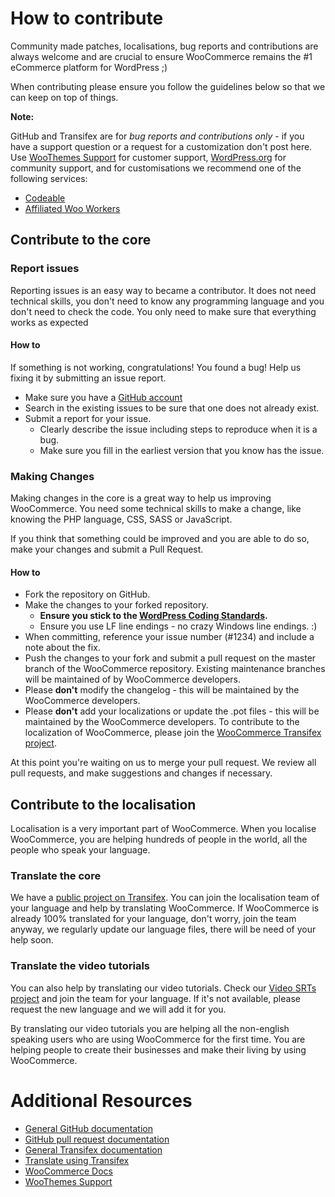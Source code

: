 # How to contribute

Community made patches, localisations, bug reports and contributions are always welcome and are crucial to ensure WooCommerce remains the #1 eCommerce platform for WordPress ;)

When contributing please ensure you follow the guidelines below so that we can keep on top of things.

__Note:__

GitHub and Transifex are for *bug reports and contributions only* - if you have a support question or a request for a customization don't post here. Use [WooThemes Support](http://support.woothemes.com) for customer support, [WordPress.org](http://wordpress.org/support/plugin/woocommerce) for community support, and for customisations we recommend one of the following services:

- [Codeable](https://codeable.io/)
- [Affiliated Woo Workers](http://www.woothemes.com/affiliated-woo-workers/)

## Contribute to the core

### Report issues

Reporting issues is an easy way to became a contributor. It does not need technical skills, you don't need to know any programming language and you don't need to check the code. You only need to make sure that everything works as expected

#### How to

If something is not working, congratulations! You found a bug! Help us fixing it by submitting an issue report.

* Make sure you have a [GitHub account](https://github.com/signup/free)
* Search in the existing issues to be sure that one does not already exist.
* Submit a report for your issue.
  * Clearly describe the issue including steps to reproduce when it is a bug.
  * Make sure you fill in the earliest version that you know has the issue.

### Making Changes

Making changes in the core is a great way to help us improving WooCommerce. You need some technical skills to make a change, like knowing the PHP language, CSS, SASS or JavaScript.

If you think that something could be improved and you are able to do so, make your changes and submit a Pull Request.

#### How to

* Fork the repository on GitHub.
* Make the changes to your forked repository.
  * **Ensure you stick to the [WordPress Coding Standards](http://make.wordpress.org/core/handbook/coding-standards/php/).**
  * Ensure you use LF line endings - no crazy Windows line endings. :)
* When committing, reference your issue number (#1234) and include a note about the fix.
* Push the changes to your fork and submit a pull request on the master branch of the WooCommerce repository. Existing maintenance branches will be maintained of by WooCommerce developers.
* Please **don't** modify the changelog - this will be maintained by the WooCommerce developers.
* Please **don't** add your localizations or update the .pot files - this will be maintained by the WooCommerce developers. To contribute to the localization of WooCommerce, please join the [WooCommerce Transifex project](https://www.transifex.com/projects/p/woocommerce/).

At this point you're waiting on us to merge your pull request. We review all pull requests, and make suggestions and changes if necessary.

## Contribute to the localisation

Localisation is a very important part of WooCommerce. When you localise WooCommerce, you are helping hundreds of people in the world, all the people who speak your language.

### Translate the core

We have a [public project on Transifex](https://www.transifex.com/projects/p/woocommerce/). You can join the localisation team of your language and help by translating WooCommerce.
If WooCommerce is already 100% translated for your language, don't worry, join the team anyway, we regularly update our language files, there will be need of your help soon.

### Translate the video tutorials

You can also help by translating our video tutorials. Check our [Video SRTs project](https://www.transifex.com/projects/p/video-srts/) and join the team for your language. If it's not available, please request the new language and we will add it for you.

By translating our video tutorials you are helping all the non-english speaking users who are using WooCommerce for the first time. You are helping people to create their businesses and make their living by using WooCommerce.

# Additional Resources

* [General GitHub documentation](http://help.github.com/)
* [GitHub pull request documentation](http://help.github.com/send-pull-requests/)
* [General Transifex documentation](http://docs.transifex.com/)
* [Translate using Transifex](http://docs.transifex.com/introduction/translators/)
* [WooCommerce Docs](http://docs.woothemes.com/)
* [WooThemes Support](http://support.woothemes.com)
